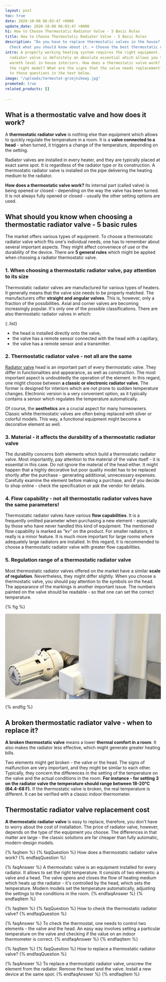 ```yaml
---
layout: post
toc: true
date: 2020-10-08 06:03:47 +0000
update_date: 2020-10-08 06:03:47 +0000
h1: How to Choose Thermostatic Radiator Valve - 5 Basic Rules
title: How to Choose Thermostatic Radiator Valve - 5 Basic Rules
description: "Do you have to replace thermostatic valves in the house? \U0001F3E0
  Check what you should know about it. ➡️ Choose the best thermostatic radiator valve."
intro: A properly working heating system requires the right equipment. A thermostatic
  radiator valve is definitely an absolute essential which allows you to set an optimal
  warmth level in house interiors. How does a thermostatic valve work? How to choose
  the right model? What are the signs that the valve needs replacement? Find the answers
  to those questions in the text below.
image: "/uploads/termostat-grzejnikowy.jpg"
promoted: true
related_products: []

---
```

## What is a thermostatic valve and how does it work?

A **thermostatic radiator valve** is nothing else than equipment which allows to quickly regulate the temperature in a room. It is a **valve connected to a head** - when turned, it triggers a change of the temperature, depending on the setting.

Radiator valves are installed in every heater, and they are typically placed at exact same spot. It is regardless of the radiator type or its construction. A thermostatic radiator valve is installed on the pipe delivering the heating medium to the radiator.

**How does a thermostatic valve work?** Its internal part (called valve) is being opened or closed - depending on the way the valve has been turned. It is not always fully opened or closed - usually the other setting options are used.

## What should you know when choosing a thermostatic radiator valve - 5 basic rules

The market offers various types of equipment. To choose a thermostatic radiator valve which fits one's individual needs, one has to remember about several important aspects. They might affect conveniece of use or the durability of the device. There are **5 general rules** which might be applied when choosing a radiator thermostatic valve.

### 1. When choosing a thermostatic radiator valve, pay attention to its size

Thermostatic radiator valves are manufactured for various types of heaters. It generally means that the valve size needs to be properly matched. The manufacturers offer **straight and angular valves**. This is, however, only a fraction of the possibilities. Axial and corner valves are becoming increasingly popular. It's only one of the possible classifications. There are also thermostatic radiator valves in which:

{:.list}

* the head is installed directly onto the valve,
* the valve has a remote sensor connected with the head with a capillary,
* the valve has a remote sensor and a transmitter.

### 2. Thermostatic radiator valve - not all are the same

[Radiator valve](https://millto.com/en/products/radiator-valve.html) head is an important part of every thermostatic valve. They differ in functionalities and appearance, as well as construction. The most important aspect is undoubtedly the operation of the element. In this regard, one might choose between **a classic or electronic radiator valve.** The former is designed for interiors which are not prone to sudden temperature changes. Electronic version is a very convenient option, as it typically contains a sensor which regulates the temperature automatically.

Of course, the **aesthetics** are a crucial aspect for many homeowners. Classic white thermostatic valves are often being replaced with silver or colorful models. This way, a functional equipment might become a decorative element as well.

### 3. Material - it affects the durability of a thermostatic radiator valve

The durability concerns both elements which build a thermostatic radiator valve. Most importantly, pay attention to the material of the valve itself - it is essential in this case. Do not ignore the material of the head either. It might happen that a highly decorative but poor quality model has to be replaced shortly after the purchase - generating additional, unnecessary expenses. Carefully examine the element before making a purchase, and if you decide to shop online - check the specification or ask the vendor for details.

### 4. Flow capability - not all thermostatic radiator valves have the same parameters!

Thermostatic radiator valves have various **flow capabilities**. It is a frequently omitted parameter when purchasing a new element - especially by those who have never handled this kind of equipment. The mentioned flow capability is marked as "kv" on the product. For smaller radiators, it really is a minor feature. It is much more important for large rooms where adequately large radiators are installed. In this regard, it is recommended to choose a thermostatic radiator valve with greater flow capabilities.

### 5. Regulation range of a thermostatic radiator valve

Most thermostatic radiator valves offered on the market have a similar **scale of regulation**. Nevertheless, they might differ slightly. When you choose a thermostatic valve, you should pay attention to the symbols on the head. The appearance of the markings is another important issue. The numbers painted on the valve should be readable - so that one can set the correct temperature.

{% fig %}

![Regulation range of a thermostatic radiator valve](/uploads/termostat-grzejnikowy-1.jpg "Regulation range of a thermostatic radiator valve")

{% endfig %}

## A broken thermostatic radiator valve - when to replace it?

**A broken thermostatic valve** means a lower **thermal comfort in a room**. It also makes the radiator less effective, which might generate greater heating bills.

Two elements might get broken - the valve or the head. The signs of malfunction are very important, and they might be similar to each other. Typically, they concern the differences in the setting of the temperature on the valve and the actual conditions in the room. **For instance - for setting 3 on the radiator valve the temperature should range between 18-20°C (64.4-68 F).** If the thermostatic valve is broken, the real temperature is different. It can be verified with a classic indoor thermometer.

## Thermostatic radiator valve replacement cost

**A thermostatic radiator valve** is easy to replace, therefore, you don't have to worry about the cost of installation. The price of radiator valve, however, depends on the type of the equipment you choose. The differences in that matter are large - the classic solutions are far cheaper than fully automatic, modern-design models.

{% faqItem %}
{% faqQuestion %}
How does a thermostatic radiator valve work?
{% endfaqQuestion %}

{% faqAnswer %}
A thermostatic valve is an equipment installed for every radiator. It allows to set the right temperature. It consists of two elements: a valve and a head. The valve opens and closes the flow of heating medium which heats up the radiator - it's controlled by the head, which sets the temperature. Modern models set the temperature automatically, adjusting the settings to the conditions in the room.
{% endfaqAnswer %}
{% endfaqItem %}

{% faqItem %}
{% faqQuestion %}
How to check the thermostatic radiator valve?
{% endfaqQuestion %}

{% faqAnswer %}
To check the thermostat, one needs to control two elements - the valve and the head. An easy way involves setting a particular temperature on the valve and checking if the value on an indoor thermometer is correct.
{% endfaqAnswer %}
{% endfaqItem %}

{% faqItem %}
{% faqQuestion %}
How to replace a thermostatic radiator valve?
{% endfaqQuestion %}

{% faqAnswer %}
To replace a thermostatic radiator valve, unscrew the element from the radiator. Remove the head and the valve. Install a new device at the same spot.
{% endfaqAnswer %}
{% endfaqItem %}